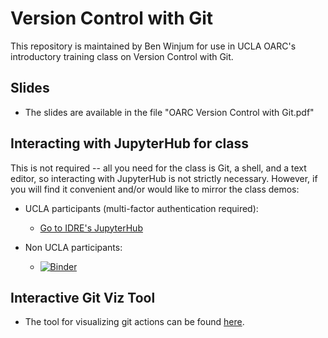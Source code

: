 # Version Control with Git
  
This repository is maintained by Ben Winjum for use in UCLA OARC's introductory training class on Version Control with Git.

## Slides

* The slides are available in the file "OARC Version Control with Git.pdf"

## Interacting with JupyterHub for class

This is not required -- all you need for the class is Git, a shell, and a text editor, so interacting with JupyterHub is not strictly necessary.  However, if you will find it convenient and/or would like to mirror the class demos:

* UCLA participants (multi-factor authentication required):

  * <a href="https://jupyter.idre.ucla.edu/">Go to IDRE's JupyterHub</a>

* Non UCLA participants:
  * [![Binder](https://mybinder.org/badge_logo.svg)](https://mybinder.org/v2/gh/benjum/oarc-version-control-with-git/main)

## Interactive Git Viz Tool

* The tool for visualizing git actions can be found [here](http://git-school.github.io/visualizing-git/).


